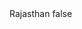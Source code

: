 <?xml version="1.0" encoding="UTF-8"?>
<CustomMetadata xmlns="http://soap.sforce.com/2006/04/metadata">
    <label>Rajasthan</label>
    <protected>false</protected>
</CustomMetadata>
